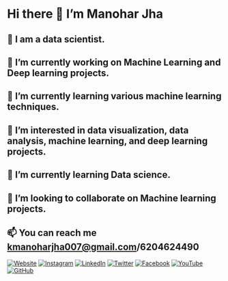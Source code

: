 # Hi there 👋 I’m Manohar Jha

## 🧔 I am a data scientist.

## 🔭 I’m currently working on Machine Learning and Deep learning projects.

## 🌱 I’m currently learning various machine learning techniques.

## 👀 I’m interested in data visualization, data analysis, machine learning, and deep learning projects.

## 🌱 I’m currently learning Data science.

## 💞️ I’m looking to collaborate on Machine learning projects.

## 📫 You can reach me kmanoharjha007@gmail.com/6204624490


[![Website](https://img.shields.io/badge/Website-Visit%20Now-blue)](http://www.atmoin.com/mj)
[![Instagram](https://img.shields.io/badge/Instagram-Follow%20%40manoharjha007-orange)](https://www.instagram.com/manoharjha007/)
[![LinkedIn](https://img.shields.io/badge/LinkedIn-Connect%20%40manohar--jha-blue)](https://www.linkedin.com/in/manohar-jha/)
[![Twitter](https://img.shields.io/badge/Twitter-Follow%20%40kmanohar__jha-lightblue)](https://twitter.com/kmanohar_jha)
[![Facebook](https://img.shields.io/badge/Facebook-Follow%20%40manoharjha007-blue)](https://www.facebook.com/manoharjha007)
[![YouTube](https://img.shields.io/badge/YouTube-Subscribe%20%40manohar--jha-red)](https://www.youtube.com/@manohar-jha)
[![GitHub](https://img.shields.io/badge/GitHub-Follow%20%40Manoharjha333-lightgrey)](https://github.com/Manoharjha333)

